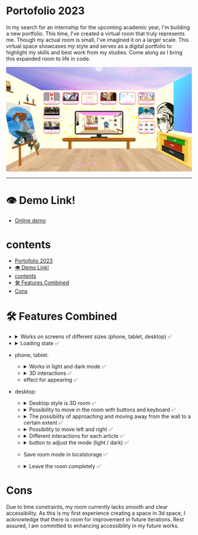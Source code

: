 # Portofolio 2023

In my search for an internship for the upcoming academic year, I'm building a new portfolio. This time, I've created a virtual room that truly represents me. Though my actual room is small, I've imagined it on a larger scale. This virtual space showcases my style and serves as a digital portfolio to highlight my skills and best work from my studies. Come along as I bring this expanded room to life in code.

<img src="./readmeimages//room-view-light-mode.png" alt="room-view-light-mode.png">

---
# 👁️ Demo Link!

- [Online demo](https://sundouskanaan.github.io/portfolio2023/)

# contents 
- [Portofolio 2023](#portofolio-2023)
- [👁️ Demo Link!](#️-demo-link)
- [contents](#contents)
- [🛠️ Features Combined](#️-features-combined)
- [Cons](#cons)


# 🛠️ Features Combined

- <details>
    <summary>Works on screens of different sizes (phone, tablet, desktop) ✅</summary>
    <img src="./readmeimages/mobile-view-light-mode.png" alt="mobile-view-light-mode.png" width="32%">
     <img src="./readmeimages/tablet-view-light-mode.png" alt="tablet-view-light-mode.png" width="60%">
    <img src="./readmeimages//room-view-light-mode.png" alt="room-view-light-mode.png" width="93%">
    </details>

- <details>
    <summary>Loading state ✅</summary>
    I selected the Digimon Calumon because it possesses a special connection to the Internet, assisting other Digimon with their digievolutions. This unique connection made it a fitting choice for the concept of loading. (and he is so cute)

    <img src="./readmeimages/loading-state.gif" alt="loading-state.gif" width="50%">

    </details>

- phone, tablet:
  - <details>
    <summary> Works in light and dark mode ✅</summary>
    <img src="./readmeimages/mobile-view-light-mode.png" alt="room-view-light-mode.png" width="45%">
    <img src="./readmeimages/mobile-view-dark-mode.png" alt="mobile-view-dark-mode.png" width="45%">
    </details>
  - <details>
    <summary> 3D interactions ✅</summary>
    <img src="./readmeimages/mobile-view-3d-list.gif" alt="mobile-view-3d-gif" width="50%">
    </details>
  - effect for appearing ✅

- desktop:
  
  - <details>
    <summary>Desktop style is 3D room ✅</summary>
    <img src="./readmeimages//room-view-light-mode.png" alt="room-view-light-mode.png">
    </details>

  - <details>
    <summary> Possibility to move in the room with buttons and keyboard ✅</summary>
    <img src="./readmeimages/room-view-movement-arrows.png" alt="room-view-movement-arrows.png" width="80%">
    </details>

  - <details>
    <summary>The possibility of approaching and moving away from the wall to a certain extent ✅</summary>
    <img src="./readmeimages/room-view-fore-back-moving.gif" alt="room-view-fore-back-moving.gif" width="50%">
    </details>
  
  - <details><summary>Possibility to move left and right ✅</summary>
    <img src="./readmeimages/room-view-left-right-moving.gif" alt="room-view-left-right-moving.gif" width="50%">
    </details>
  - <details>
    <summary>Different interactions for each article ✅</summary>

    1. Code projects:
      <br> <img src="./readmeimages/room-view-projects-review.gif" alt="room-view-projects-review.gif" width="50%">

    2. UX/UI projects:
      <br> <img src="./readmeimages/room-view-UX-UI-review.png" alt="room-view-UX-UI-review.gif" width="50%">

    3.  About me:
      <br> <img src="./readmeimages/room-view-about-review.gif" alt="room-view-about-review.gif" width="50%">

    4. My hobby's:
      <br> <img src="./readmeimages/room-view-hobbys-review.gif" alt="room-view-hobbys-review.gif" width="50%">

    </details>

  - <details>
    <summary>button to adjust the mode (light / dark) ✅</summary>
      <img src="./readmeimages/room-view-dark-mode.gif" alt="room-view-dark-mode.gif" width="50%">

    </details>

  - Save room mode in localstorage ✅
  - <details>
    <summary>Leave the room completely ✅</summary>
    <img src="./readmeimages/room-view-leave-room-review.gif" alt="room-view-leave-room-review.gif" width="50%">
    </details>

# Cons
Due to time constraints, my room currently lacks smooth and clear accessibility. As this is my first experience creating a space in 3d space, I acknowledge that there is room for improvement in future iterations. Rest assured, I am committed to enhancing accessibility in my future works.

